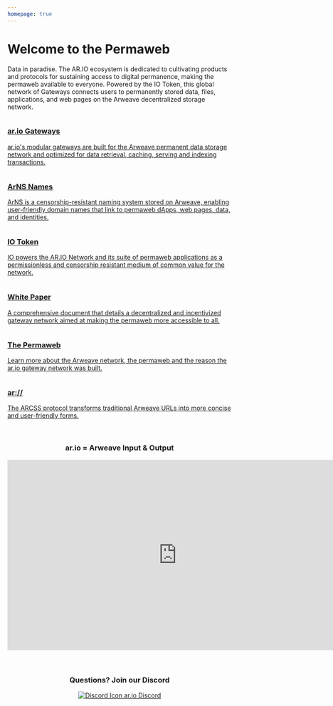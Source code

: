 ```yaml
---
homepage: true
---
```


# Welcome to the Permaweb

Data in paradise. The AR.IO ecosystem is dedicated to cultivating products and protocols for sustaining access to digital permanence, making the permaweb available to everyone. Powered by the IO Token, this global network of Gateways connects users to permanently stored data, files, applications, and web pages on the Arweave decentralized storage network.

<div id="block-container" class="home-container">

<div class="home-box">
<a href="./gateways">
<img class="smaller-image" :src="$withBase('/images/1-Gateways.png')">
<h3>ar.io Gateways</h3>
<p>ar.io's modular gateways are built for the Arweave permanent data storage network and optimized for data retrieval, caching, serving and indexing transactions.</p>
</a>
</div>

<div class="home-box">
<a href="./arns">
<img class="smaller-image" :src="$withBase('/images/2-ArNSys.png')">
<h3>ArNS Names</h3>
<p>ArNS is a censorship-resistant naming system stored on Arweave, enabling user-friendly domain names that link to permaweb dApps, web pages, data, and identities.</p>
</a>
</div>

<div class="home-box">
<a href="./token">
<img class="smaller-image" :src="$withBase('/images/3-Token.png')">
<h3>IO Token</h3>
<p>IO powers the AR.IO Network and its suite of permaweb applications as a permissionless and censorship resistant medium of common value for the network.</p>
</a>
</div>

<div class="home-box">
<a href="https://arweave.net/lNjWn3LpyhKC95Kqe-x8X2qgju0j98MhucdDKK85vc4" target="_blank">
<img class="smaller-image" :src="$withBase('/images/4-White-Paper.png')">
<h3>White Paper</h3>
<p>A comprehensive document that details a decentralized and incentivized gateway network aimed at making the permaweb more accessible to all.</p>
</a>
</div>

<div class="home-box">
<a href="./arweave">
<img class="smaller-image" :src="$withBase('/images/5-The-Permaweb.png')">
<h3>The Permaweb</h3>
<p>Learn more about the Arweave network, the permaweb and the reason the ar.io gateway network was built.</p>
</a>
</div>

<div class="home-box">
<a href="./arcss">
<img class="smaller-image" :src="$withBase('/images/6-ARCSS.png')">
<h3>ar://</h3>
<p>The ARCSS protocol transforms traditional Arweave URLs into more concise and user-friendly forms.</p>
</a>
</div>

</div>

</br>

<center>
<h3>ar.io = Arweave Input & Output</h3>
<div class="video-container">
<iframe width="760" height="428" src="https://www.youtube.com/embed/6HJc4_OYVMQ" title="What and Why AR.IO? | AR.IO 101" frameborder="0" allow="accelerometer; autoplay; clipboard-write; encrypted-media; gyroscope; picture-in-picture; web-share" allowfullscreen></iframe>
</div>

</br>
</br>

<h3>Questions? Join our Discord</h3>

<a href="https://discord.gg/7zUPfN4D6g" target="_self" class="discord-container">
    <img class="discord-logo-home" :src="$withBase('/images/discord-mark-black.svg')" alt="Discord Icon">
    <span class="discord-button-text">ar.io Discord</span>
</a>

</center>
